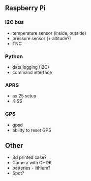 ## Raspberry Pi
### I2C bus
- temperature sensor (inside, outside)
- pressure sensor (+ altitude?)
- TNC
### Python
- data logging (I2C)
- command interface
### APRS
- ax.25 setup
- KISS
### GPS
- gpsd
- ability to reset GPS 
## Other
- 3d printed case?
- Camera with CHDK
- batteries - lithium?
-  Spot?